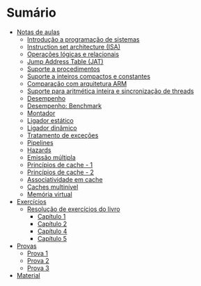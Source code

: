 # Sumário

<script async src="https://www.googletagmanager.com/gtag/js?id=G-ZZ59R7FLW7"></script>
<script>
  window.dataLayer = window.dataLayer || [];
  function gtag(){dataLayer.push(arguments);}
  gtag('js', new Date());

  gtag('config', 'G-ZZ59R7FLW7');
</script>

- [Notas de aulas](./notas/README.md)
    - [Introdução a programação de sistemas](./notas/aex02.md)
    - [Instruction set architecture (ISA)](./notas/aex03.md)
    - [Operações lógicas e relacionais](./notas/aex04.1.md)
    - [Jump Address Table (JAT)](./notas/aex04.2.md)
    - [Suporte a procedimentos](./notas/aex05.md)
    - [Suporte a inteiros compactos e constantes](./notas/aex06.md)
    - [Comparação com arquitetura ARM](./notas/aex07.md)
    - [Suporte para aritmética inteira e sincronização de threads](./notas/aex08.md)
    - [Desempenho](./notas/aex10.md)
    - [Desempenho: Benchmark](./notas/aex11.md)
    - [Montador](./notas/aex12.md)
    - [Ligador estático](./notas/aex13.1.md)
    - [Ligador dinâmico](./notas/aex13.2.md)
    - [Tratamento de exceções](./notas/aex14.md)
    - [Pipelines](./notas/aex15.md)
    - [Hazards](./notas/aex16.md)
    - [Emissão múltipla](./notas/aex17.md)
    - [Princípios de cache - 1](./notas/aex21.md)
    - [Princípios de cache - 2](./notas/aex22.md)
    - [Associatividade em cache](./notas/aex23.md)
    - [Caches multinível](./notas/aex24.md)
    - [Memória virtual](./notas/aex27.md)
- [Exercícios](./exercicios/README.md)
    - [Resolução de exercícios do livro](./exercicios/livro/README.md)
        - [Capítulo 1](./exercicios/livro/capitulo_1/README.md)
        - [Capítulo 2](./exercicios/livro/capitulo_2/README.md)
        - [Capítulo 4](./exercicios/livro/capitulo_4/README.md)
        - [Capítulo 5](./exercicios/livro/capitulo_5/README.md)
- [Provas](./exercicios/README.md)
    - [Prova 1](./exercicios/provas/1/README.md)
    - [Prova 2](./exercicios/provas/2/README.md)
    - [Prova 3](./exercicios/provas/3/README.md)
- [Material](./material/README.md)